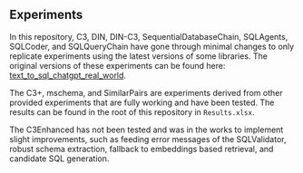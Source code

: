 ## Experiments

In this repository, C3, DIN, DIN-C3, SequentialDatabaseChain, SQLAgents, SQLCoder, and SQLQueryChain have gone through minimal changes to only replicate experiments using the latest versions of some libraries. The original versions of these experiments can be found here: [text_to_sql_chatgpt_real_world](https://github.com/dudursn/text_to_sql_chatgpt_real_world).

The C3+, mschema, and SimilarPairs are experiments derived from other provided experiments that are fully working and have been tested. The results can be found in the root of this repository in `Results.xlsx`.

The C3Enhanced has not been tested and was in the works to implement slight improvements, such as feeding error messages of the SQLValidator, robust schema extraction, fallback to embeddings based retrieval, and candidate SQL generation.